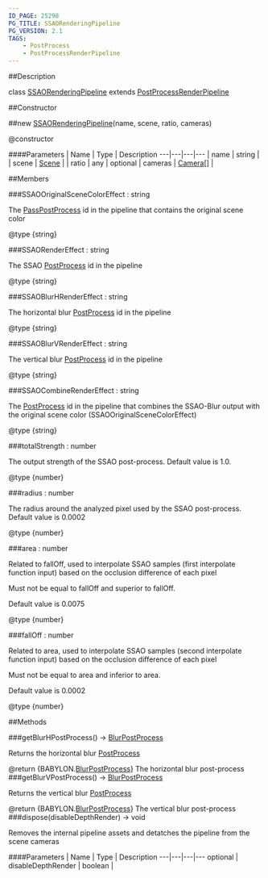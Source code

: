 ```yaml
---
ID_PAGE: 25298
PG_TITLE: SSAORenderingPipeline
PG_VERSION: 2.1
TAGS:
    - PostProcess
    - PostProcessRenderPipeline
---
```

##Description

class [SSAORenderingPipeline](/classes/2.2-alpha/SSAORenderingPipeline) extends [PostProcessRenderPipeline](/classes/2.2-alpha/PostProcessRenderPipeline)



##Constructor

##new [SSAORenderingPipeline](/classes/2.2-alpha/SSAORenderingPipeline)(name, scene, ratio, cameras)

@constructor

####Parameters
 | Name | Type | Description
---|---|---|---
 | name | string | 
 | scene | [Scene](/classes/2.2-alpha/Scene) | 
 | ratio | any | 
optional | cameras | [Camera](/classes/2.2-alpha/Camera)[] | 

##Members

###SSAOOriginalSceneColorEffect : string

The [PassPostProcess](/classes/2.2-alpha/PassPostProcess) id in the pipeline that contains the original scene color

@type {string}

###SSAORenderEffect : string

The SSAO [PostProcess](/classes/2.2-alpha/PostProcess) id in the pipeline

@type {string}

###SSAOBlurHRenderEffect : string

The horizontal blur [PostProcess](/classes/2.2-alpha/PostProcess) id in the pipeline

@type {string}

###SSAOBlurVRenderEffect : string

The vertical blur [PostProcess](/classes/2.2-alpha/PostProcess) id in the pipeline

@type {string}

###SSAOCombineRenderEffect : string

The [PostProcess](/classes/2.2-alpha/PostProcess) id in the pipeline that combines the SSAO-Blur output with the original scene color (SSAOOriginalSceneColorEffect)

@type {string}

###totalStrength : number

The output strength of the SSAO post-process. Default value is 1.0.

@type {number}

###radius : number

The radius around the analyzed pixel used by the SSAO post-process. Default value is 0.0002

@type {number}

###area : number

Related to fallOff, used to interpolate SSAO samples (first interpolate function input) based on the occlusion difference of each pixel

Must not be equal to fallOff and superior to fallOff.

Default value is 0.0075

@type {number}

###fallOff : number

Related to area, used to interpolate SSAO samples (second interpolate function input) based on the occlusion difference of each pixel

Must not be equal to area and inferior to area.

Default value is 0.0002

@type {number}

##Methods

###getBlurHPostProcess() &rarr; [BlurPostProcess](/classes/2.2-alpha/BlurPostProcess)

Returns the horizontal blur [PostProcess](/classes/2.2-alpha/PostProcess)

@return {BABYLON.[BlurPostProcess](/classes/2.2-alpha/BlurPostProcess)} The horizontal blur post-process
###getBlurVPostProcess() &rarr; [BlurPostProcess](/classes/2.2-alpha/BlurPostProcess)

Returns the vertical blur [PostProcess](/classes/2.2-alpha/PostProcess)

@return {BABYLON.[BlurPostProcess](/classes/2.2-alpha/BlurPostProcess)} The vertical blur post-process
###dispose(disableDepthRender) &rarr; void

Removes the internal pipeline assets and detatches the pipeline from the scene cameras

####Parameters
 | Name | Type | Description
---|---|---|---
optional | disableDepthRender | boolean | 

